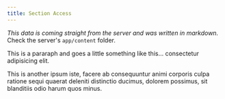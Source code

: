 ```yaml
---
title: Section Access
---
```

*This data is coming straight from the server and was written in markdown.*  
Check the server's `app/content` folder.

This is a pararaph and goes a little something like this... consectetur adipisicing elit.

This is another ipsum iste, facere ab consequuntur animi corporis culpa ratione sequi quaerat deleniti distinctio ducimus, dolorem possimus, sit blanditiis odio harum quos minus.